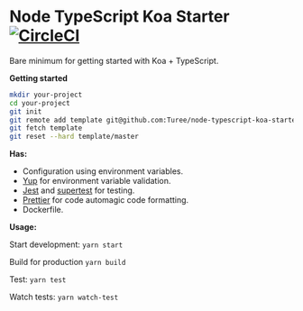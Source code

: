 # Node TypeScript Koa Starter [![CircleCI](https://circleci.com/gh/Turee/node-typescript-koa-starter.svg?style=svg)](https://circleci.com/gh/Turee/node-typescript-koa-starter)

Bare minimum for getting started with Koa + TypeScript.

**Getting started**

```bash
mkdir your-project
cd your-project
git init
git remote add template git@github.com:Turee/node-typescript-koa-starter.git
git fetch template
git reset --hard template/master
```

**Has:**

- Configuration using environment variables.
- [Yup](https://github.com/jquense/yup) for environment variable validation.
- [Jest](https://github.com/facebook/jest) and [supertest](https://github.com/visionmedia/supertest) for testing.
- [Prettier](https://prettier.io/) for code automagic code formatting.
- Dockerfile.

**Usage:**

Start development: `yarn start` 

Build for production `yarn build`

Test: `yarn test`

Watch tests: `yarn watch-test`
